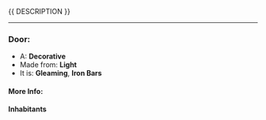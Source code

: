 {{ DESCRIPTION }}

---

### Door:

* A: **Decorative**
* Made from: **Light**
* It is: **Gleaming**, **Iron Bars**

#### More Info:

#### Inhabitants

